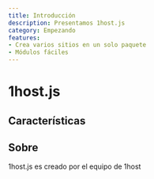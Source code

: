 ```yaml
---
title: Introducción
description: Presentamos 1host.js
category: Empezando
features:
- Crea varios sitios en un solo paquete
- Módulos fáciles
---
```


# 1host.js

## Características

<d-list :items="features"></d-list>

## Sobre

1host.js es creado por el equipo de 1host
